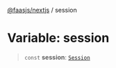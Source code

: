 [@faasjs/nextjs](../README.md) / session

# Variable: session

> `const` **session**: [`Session`](../classes/Session.md)
